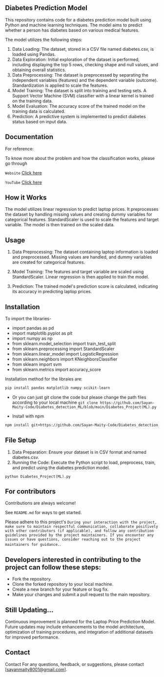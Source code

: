 ## Diabetes Prediction Model
This repository contains code for a diabetes prediction model built using Python and machine learning techniques. The model aims to predict whether a person has diabetes based on various medical features.

The model utilizes the following steps:

1. Data Loading: The dataset, stored in a CSV file named diabetes.csv, is loaded using Pandas.
2. Data Exploration: Initial exploration of the dataset is performed, including displaying the top 5 rows, checking shape and null values, and obtaining overall statistics.
3. Data Preprocessing: The dataset is preprocessed by separating the independent variables (features) and the dependent variable (outcome). Standardization is applied to scale the features.
4. Model Training: The dataset is split into training and testing sets. A Support Vector Machine (SVM) classifier with a linear kernel is trained on the training data.
5. Model Evaluation: The accuracy score of the trained model on the training data is calculated.
6. Prediction: A predictive system is implemented to predict diabetes status based on input data.
## Documentation
For reference:

To know more about the problem and how the classification works, please go through 

`Website`
[Click here](https://www.ncbi.nlm.nih.gov/pmc/articles/PMC8702133/)


`YouTube`
[Click here](https://youtu.be/A1eU51jPpXQ?si=dMnkZCpvQwV_krOM)


## How it Works
The model utilizes linear regression to predict laptop prices. It preprocesses the dataset by handling missing values and creating dummy variables for categorical features. StandardScaler is used to scale the features and target variable. The model is then trained on the scaled data.

## Usage
1. Data Preprocessing: The dataset containing laptop information is loaded and preprocessed. Missing values are handled, and dummy variables are created for categorical features.

2. Model Training: The features and target variable are scaled using StandardScaler. Linear regression is then applied to train the model.

3. Prediction: The trained model's prediction score is calculated, indicating its accuracy in predicting laptop prices.
## Installation
To import the libraries-
- import pandas as pd
- import matplotlib.pyplot as plt
- import numpy as np
- from sklearn.model_selection import train_test_split
- from sklearn.preprocessing import StandardScaler
- from sklearn.linear_model import LogisticRegression
- from sklearn.neighbors import KNeighborsClassifier
- from sklearn import svm
- from sklearn.metrics import accuracy_score


Installation method for the libraies are:


```bash 
pip install pandas matplotlib numpy scikit-learn
```
- Or you can just git clone the code but please change the path files according to your local machine
```git clone https://github.com/Sayan-Maity-Code/Diabetes_detection_ML/blob/main/Diabetes_Project(ML).py```


- Install with npm

```bash
npm install git+https://github.com/Sayan-Maity-Code/Diabetes_detection_ML/blob/main/Diabetes_Project(ML).py
```

## File Setup

1. Data Preparation: Ensure your dataset is in CSV format and named diabetes.csv.
2. Running the Code: Execute the Python script to load, preprocess, train, and predict using the diabetes prediction model.

`python Diabetes_Project(ML).py`
## For contributors

Contributions are always welcome!

See `README.md` for ways to get started.

Please adhere to this project's `During your interaction with the project, make sure to maintain respectful communication, collaborate positively with other contributors (if applicable), and follow any contribution guidelines provided by the project maintainers. If you encounter any issues or have questions, consider reaching out to the project maintainers for guidance.`.

## Developers interested in contributing to the project can follow these steps:

- Fork the repository.
- Clone the forked repository to your local machine.
- Create a new branch for your feature or bug fix.
- Make your changes and submit a pull request to the main repository.


## Still Updating...
Continuous improvement is planned for the Laptop Price Prediction Model. Future updates may include enhancements to the model architecture, optimization of training procedures, and integration of additional datasets for improved performance.

## Contact
Contact
For any questions, feedback, or suggestions, please contact [sayanmaity8001@gmail.com].
